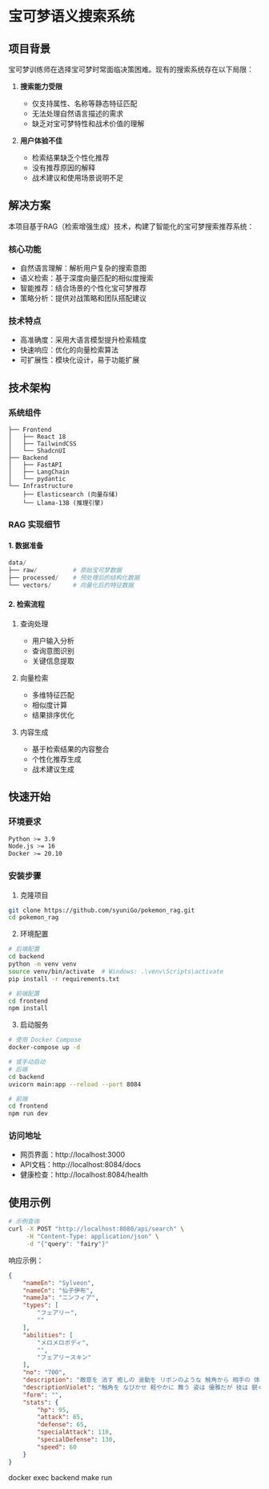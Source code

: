 # 宝可梦语义搜索系统

## 项目背景
宝可梦训练师在选择宝可梦时常面临决策困难。现有的搜索系统存在以下局限：

1. **搜索能力受限**
   - 仅支持属性、名称等静态特征匹配
   - 无法处理自然语言描述的需求
   - 缺乏对宝可梦特性和战术价值的理解

2. **用户体验不佳**
   - 检索结果缺乏个性化推荐
   - 没有推荐原因的解释
   - 战术建议和使用场景说明不足

## 解决方案
本项目基于RAG（检索增强生成）技术，构建了智能化的宝可梦搜索推荐系统：

### 核心功能
- 自然语言理解：解析用户复杂的搜索意图
- 语义检索：基于深度向量匹配的相似度搜索
- 智能推荐：结合场景的个性化宝可梦推荐
- 策略分析：提供对战策略和团队搭配建议

### 技术特点
- 高准确度：采用大语言模型提升检索精度
- 快速响应：优化的向量检索算法
- 可扩展性：模块化设计，易于功能扩展

## 技术架构

### 系统组件
```
├── Frontend
│   ├── React 18
│   ├── TailwindCSS
│   └── ShadcnUI
├── Backend
│   ├── FastAPI
│   ├── LangChain
│   └── pydantic
└── Infrastructure
    ├── Elasticsearch (向量存储)
    └── Llama-13B (推理引擎)
```

### RAG 实现细节

#### 1. 数据准备
```python
data/
├── raw/          # 原始宝可梦数据
├── processed/    # 预处理后的结构化数据
└── vectors/      # 向量化后的特征数据
```

#### 2. 检索流程
1. 查询处理
   - 用户输入分析
   - 查询意图识别
   - 关键信息提取

2. 向量检索
   - 多维特征匹配
   - 相似度计算
   - 结果排序优化

3. 内容生成
   - 基于检索结果的内容整合
   - 个性化推荐生成
   - 战术建议生成

## 快速开始

### 环境要求
```bash
Python >= 3.9
Node.js >= 16
Docker >= 20.10
```

### 安装步骤

1. 克隆项目
```bash
git clone https://github.com/syuniGo/pokemon_rag.git
cd pokemon_rag
```

2. 环境配置
```bash
# 后端配置
cd backend
python -m venv venv
source venv/bin/activate  # Windows: .\venv\Scripts\activate
pip install -r requirements.txt

# 前端配置
cd frontend
npm install
```

3. 启动服务
```bash
# 使用 Docker Compose
docker-compose up -d

# 或手动启动
# 后端
cd backend
uvicorn main:app --reload --port 8084

# 前端
cd frontend
npm run dev
```

### 访问地址
- 网页界面：http://localhost:3000
- API文档：http://localhost:8084/docs
- 健康检查：http://localhost:8084/health

## 使用示例

```bash
# 示例查询
curl -X POST "http://localhost:8080/api/search" \
     -H "Content-Type: application/json" \
     -d "{"query": "fairy"}"
```

响应示例：
```json
{
    "nameEn": "Sylveon",
    "nameCn": "仙子伊布",
    "nameJa": "ニンフィア",
    "types": [
        "フェアリー",
        ""
    ],
    "abilities": [
        "メロメロボディ",
        "",
        "フェアリースキン"
    ],
    "no": "700",
    "description": "敵意を 消す 癒しの 波動を リボンのような 触角から 相手の 体に 送り込む。",
    "descriptionViolet": "触角を なびかせ 軽やかに 舞う 姿は 優雅だが 技は 鋭く 急所を 狙う。",
    "form": "",
    "stats": {
        "hp": 95,
        "attack": 65,
        "defense": 65,
        "specialAttack": 110,
        "specialDefense": 130,
        "speed": 60
    }
}
```
docker exec backend make run

